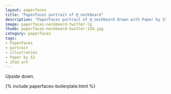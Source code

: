 ```yaml
---
layout: paperfaces
title: "PaperFaces portrait of @_neckbeard"
description: "PaperFaces portrait of @_neckbeard drawn with Paper by 53 on an iPad."
image: paperfaces-neckbeard-twitter-lg
thumb: paperfaces-neckbeard-twitter-150.jpg
category: paperfaces
tags: 
- PaperFaces
- portrait
- illustration
- Paper by 53
- iPad art
---
```


Upside down.

{% include paperfaces-boilerplate.html %}